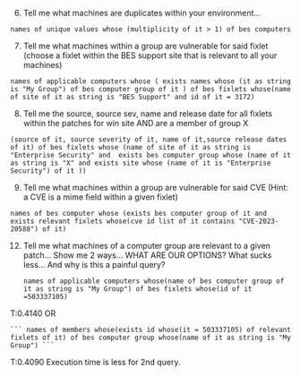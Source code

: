6. Tell me what machines are duplicates within your environment...

  ```names of unique values whose (multiplicity of it > 1) of bes computers```
 
7. Tell me what machines within a group are vulnerable for said fixlet (choose a fixlet within the BES support site that is relevant to all your machines)
   
  ```names of applicable computers whose ( exists names whose (it as string is "My Group") of bes computer group of it ) of bes fixlets whose(name of site of it as string is "BES Support" and id of it = 3172)```
 
8. Tell me the source, source sev, name and release date for all fixlets within the patches for win site AND are a member of group X
 
  ```(source of it, source severity of it, name of it,source release dates of it) of bes fixlets whose (name of site of it as string is "Enterprise Security" and  exists bes computer group whose (name of it as string is "X" and exists site whose (name of it is "Enterprise Security") of it ))```
 
9. Tell me what machines within a group are vulnerable for said CVE (Hint: a CVE is a mime field within a given fixlet)
    
  ```names of bes computer whose (exists bes computer group of it and exists relevant fixlets whose(cve id list of it contains "CVE-2023-20588") of it)```

12. Tell me what machines of a computer group are relevant to a given patch... Show me 2 ways... WHAT ARE OUR OPTIONS? What sucks less... And why is this a painful query?

    ``` names of applicable computers whose(name of bes computer group of it as string is "My Group") of bes fixlets whose(id of it =503337105) ```
    
  T:0.4140
     OR

    ``` names of members whose(exists id whose(it = 503337105) of relevant fixlets of it) of bes computer group whose(name of it as string is "My Group") ```

  T:0.4090
Execution time is less for 2nd query. 
  
